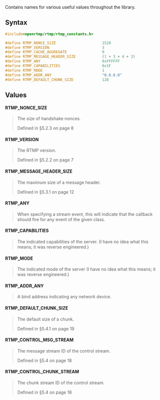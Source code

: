 Contains names for various useful values throughout the library.

## Syntax ##

```c
#include<openrtmp/rtmp/rtmp_constants.h>

#define RTMP_NONCE_SIZE                     1528
#define RTMP_VERSION                        3
#define RTMP_CACHE_AGGREGATE                0
#define RTMP_MESSAGE_HEADER_SIZE            (1 + 3 + 4 + 3)
#define RTMP_ANY                            0xFFFFFF
#define RTMP_CAPABILITIES                   0x1F
#define RTMP_MODE                           1
#define RTMP_ADDR_ANY                       "0.0.0.0"
#define RTMP_DEFAULT_CHUNK_SIZE             128
```

## Values ##

#### RTMP_NONCE_SIZE ####
> The size of handshake nonces.
> 
> Defined in §5.2.3 on page 8

#### RTMP_VERSION ####
> The RTMP version.
>
> Defined in §5.2.2 on page 7

#### RTMP_MESSAGE_HEADER_SIZE ####
> The maximum size of a message header.
> 
> Defined in §5.3.1 on page 12

#### RTMP_ANY ####
> When specifying a stream event, this will indicate that the callback should fire for any event of the given class.
> 

#### RTMP_CAPABILITIES ####
> The indicated capabilities of the server. (I have no idea what this means; it was reverse engineered.)
> 

#### RTMP_MODE ####
> The indicated mode of the server (I have no idea what this means; it was reverse engineered.)
> 

#### RTMP_ADDR_ANY ####
> A bind address indicating any network device.
> 

#### RTMP_DEFAULT_CHUNK_SIZE ####
> The default size of a chunk.
> 
> Defined in §5.4.1 on page 19

#### RTMP_CONTROL_MSG_STREAM ####
> The message stream ID of the control stream.
> 
> Defined in §5.4 on page 18

#### RTMP_CONTROL_CHUNK_STREAM ####
> The chunk stream ID of the control stream.
> 
> Defined in §5.4 on page 18

